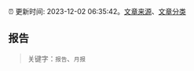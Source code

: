 :alarm_clock: 更新时间: 2023-12-02 06:35:42。[文章来源](/README.md)、[文章分类](/TAGS.md)

## 报告


> 关键字：`报告`、`月报`



